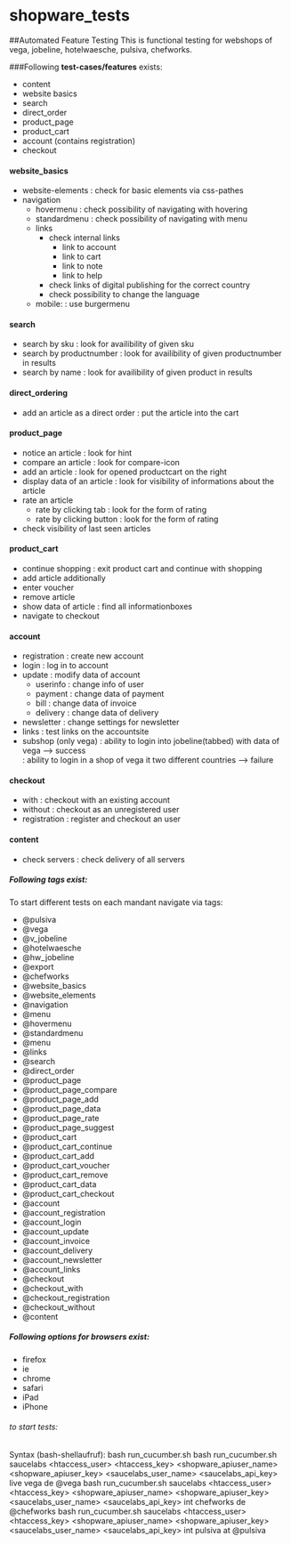 # shopware_tests
##Automated Feature Testing
This is functional testing for webshops of vega, jobeline, hotelwaesche, pulsiva, chefworks.

###Following **test-cases/features** exists:
- content
- website basics
- search
- direct_order
- product_page
- product_cart
- account (contains registration)
- checkout

#### website_basics
  - website-elements
    : check for basic elements via css-pathes
  - navigation
    - hovermenu
      : check possibility of navigating with hovering
    - standardmenu
      : check possibility of navigating with menu
    - links
      - check internal links
        - link to account
        - link to cart
        - link to note
        - link to help
      - check links of digital publishing for the correct country
      - check possibility to change the language
     - mobile:
         : use burgermenu

#### search
  - search by sku
    : look for availibility of given sku
  - search by productnumber
    : look for availibility of given productnumber in results
  - search by name
    : look for availibility of given product in results

#### direct_ordering
  - add an article as a direct order
    : put the article into the cart

#### product_page
  - notice an article
    : look for hint
  - compare an article
    : look for compare-icon
  - add an article
    : look for opened productcart on the right
  - display data of an article
    : look for visibility of informations about the article
  - rate an article
    - rate by clicking tab
      : look for the form of rating
    - rate by clicking button
      : look for the form of rating
  - check visibility of last seen articles

#### product_cart
  - continue shopping
    : exit product cart and continue with shopping
  - add article additionally
  - enter voucher
  - remove article
  - show data of article
    : find all informationboxes
  - navigate to checkout

#### account
  - registration
    : create new account
  - login
    : log in to account
  - update
    : modify data of account
    - userinfo
      : change info of user
    - payment
      : change data of payment
    - bill
      : change data of invoice
    - delivery
      : change data of delivery
  - newsletter
    : change settings for newsletter
  - links
    : test links on the accountsite
  - subshop (only vega)
    : ability to login into jobeline(tabbed) with data of vega --> success  
    : ability to login in a shop of vega it two different countries --> failure  

#### checkout
  - with
    : checkout with an existing account
  - without
    : checkout as an unregistered user
  - registration
    : register and checkout an user

#### content
  - check servers
    : check delivery of all servers

##### Following tags exist:
To start different tests on each mandant navigate via tags:
- @pulsiva
- @vega
- @v_jobeline
- @hotelwaesche
- @hw_jobeline
- @export
- @chefworks
- @website_basics
- @website_elements
- @navigation
- @menu
- @hovermenu
- @standardmenu
- @menu
- @links
- @search
- @direct_order
- @product_page
- @product_page_compare
- @product_page_add
- @product_page_data
- @product_page_rate   
- @product_page_suggest
- @product_cart
- @product_cart_continue
- @product_cart_add
- @product_cart_voucher
- @product_cart_remove
- @product_cart_data
- @product_cart_checkout
- @account
- @account_registration
- @account_login
- @account_update
- @account_invoice
- @account_delivery
- @account_newsletter
- @account_links
- @checkout
- @checkout_with
- @checkout_registration
- @checkout_without
- @content

##### Following options for browsers exist:
- firefox
- ie
- chrome
- safari
- iPad
- iPhone

###### to start tests:
Syntax (bash-shellaufruf): bash run_cucumber.sh <testenviroment-system> <browser> <apiuser> <apikey> <sauceuser> <saucekey> <test-system> <testshop> <country> <tag>
bash run_cucumber.sh saucelabs <browser> <htaccess_user> <htaccess_key> <shopware_apiuser_name> <shopware_apiuser_key> <saucelabs_user_name> <saucelabs_api_key> live vega de @vega
bash run_cucumber.sh saucelabs <browser> <htaccess_user> <htaccess_key> <shopware_apiuser_name> <shopware_apiuser_key> <saucelabs_user_name> <saucelabs_api_key> int chefworks de @chefworks
bash run_cucumber.sh saucelabs <browser> <htaccess_user> <htaccess_key> <shopware_apiuser_name> <shopware_apiuser_key> <saucelabs_user_name> <saucelabs_api_key> int pulsiva at @pulsiva
